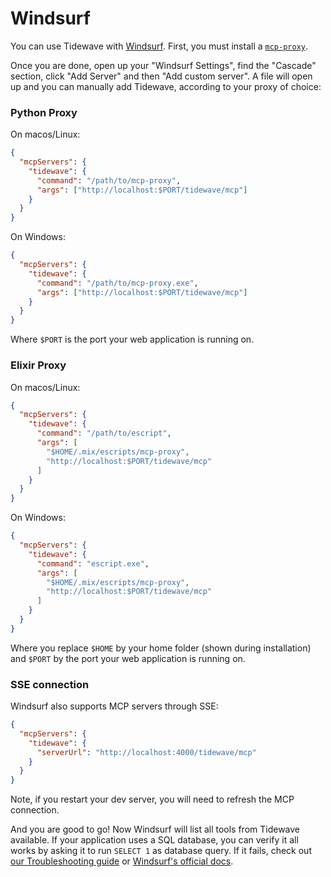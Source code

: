 # Windsurf

You can use Tidewave with [Windsurf](https://windsurf.com/). First, you must
install a [`mcp-proxy`](../guides/mcp_proxy.md).

Once you are done, open up your "Windsurf Settings", find the "Cascade" section,
click "Add Server" and then "Add custom server". A file will open up and you can
manually add Tidewave, according to your proxy of choice:

<!-- tabs-open -->

### Python Proxy

On macos/Linux:

```json
{
  "mcpServers": {
    "tidewave": {
      "command": "/path/to/mcp-proxy",
      "args": ["http://localhost:$PORT/tidewave/mcp"]
    }
  }
}
```

On Windows:

```json
{
  "mcpServers": {
    "tidewave": {
      "command": "/path/to/mcp-proxy.exe",
      "args": ["http://localhost:$PORT/tidewave/mcp"]
    }
  }
}
```

Where `$PORT` is the port your web application is running on.

### Elixir Proxy

On macos/Linux:

```json
{
  "mcpServers": {
    "tidewave": {
      "command": "/path/to/escript",
      "args": [
        "$HOME/.mix/escripts/mcp-proxy",
        "http://localhost:$PORT/tidewave/mcp"
      ]
    }
  }
}
```

On Windows:

```json
{
  "mcpServers": {
    "tidewave": {
      "command": "escript.exe",
      "args": [
        "$HOME/.mix/escripts/mcp-proxy",
        "http://localhost:$PORT/tidewave/mcp"
      ]
    }
  }
}
```

Where you replace `$HOME` by your home folder (shown during installation)
and `$PORT` by the port your web application is running on.

### SSE connection

Windsurf also supports MCP servers through SSE:

```json
{
  "mcpServers": {
    "tidewave": {
      "serverUrl": "http://localhost:4000/tidewave/mcp"
    }
  }
}
```

Note, if you restart your dev server, you will need to refresh the MCP connection.

<!-- tabs-close -->

And you are good to go! Now Windsurf will list all tools from Tidewave
available. If your application uses a SQL database, you can verify it
all works by asking it to run `SELECT 1` as database query.
If it fails, check out [our Troubleshooting guide](troubleshooting.md)
or [Windsurf's official docs](https://docs.windsurf.com/windsurf/mcp#configuring-mcp).

